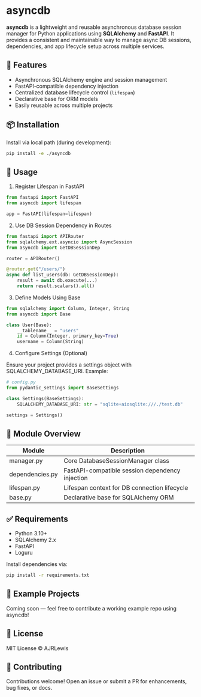 # asyncdb

**asyncdb** is a lightweight and reusable asynchronous database session manager for Python applications using **SQLAlchemy** and **FastAPI**. It provides a consistent and maintainable way to manage async DB sessions, dependencies, and app lifecycle setup across multiple services.

## 🚀 Features

- Asynchronous SQLAlchemy engine and session management
- FastAPI-compatible dependency injection
- Centralized database lifecycle control (`lifespan`)
- Declarative base for ORM models
- Easily reusable across multiple projects

## 📦 Installation

Install via local path (during development):

```bash
pip install -e ./asyncdb
```

## 🧰 Usage

1. Register Lifespan in FastAPI

```python
from fastapi import FastAPI
from asyncdb import lifespan

app = FastAPI(lifespan=lifespan)
```

2. Use DB Session Dependency in Routes

```python
from fastapi import APIRouter
from sqlalchemy.ext.asyncio import AsyncSession
from asyncdb import GetDBSessionDep

router = APIRouter()

@router.get("/users/")
async def list_users(db: GetDBSessionDep):
    result = await db.execute(...)
    return result.scalars().all()
```

3. Define Models Using Base

```python
from sqlalchemy import Column, Integer, String
from asyncdb import Base

class User(Base):
    __tablename__ = "users"
    id = Column(Integer, primary_key=True)
    username = Column(String)
```

4. Configure Settings (Optional)

Ensure your project provides a settings object with SQLALCHEMY_DATABASE_URI. Example:

```python
# config.py
from pydantic_settings import BaseSettings

class Settings(BaseSettings):
    SQLALCHEMY_DATABASE_URI: str = "sqlite+aiosqlite:///./test.db"

settings = Settings()
```

## 📁 Module Overview

| Module          | Description                                     |
|-----------------|-------------------------------------------------|
| manager.py      | Core DatabaseSessionManager class               |
| dependencies.py | FastAPI-compatible session dependency injection |
| lifespan.py     | Lifespan context for DB connection lifecycle    |
| base.py         | Declarative base for SQLAlchemy ORM             |

## ✅ Requirements

- Python 3.10+
- SQLAlchemy 2.x
- FastAPI
- Loguru

Install dependencies via:

```bash
pip install -r requirements.txt
```

## 🧪 Example Projects

Coming soon — feel free to contribute a working example repo using asyncdb!

## 📄 License

MIT License © AJRLewis

## 🤝 Contributing

Contributions welcome! Open an issue or submit a PR for enhancements, bug fixes, or docs.
